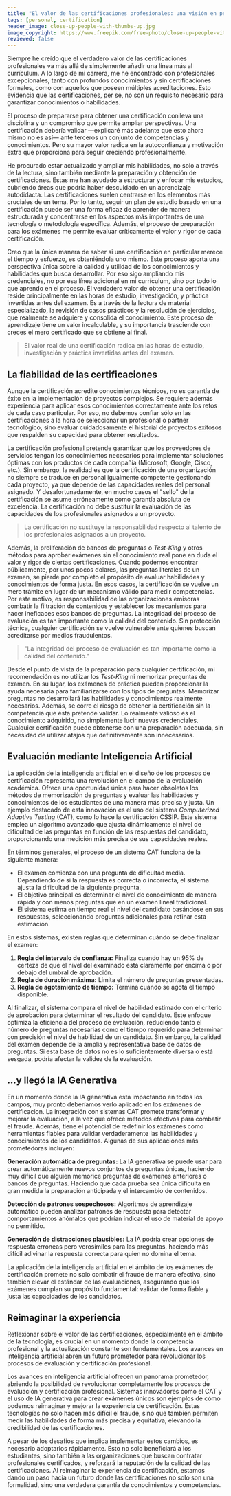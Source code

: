 ```yaml
---
title: "El valor de las certificaciones profesionales: una visión en perspectiva"
tags: [personal, certification]
header_image: close-up-people-with-thumbs-up.jpg
image_copyright: https://www.freepik.com/free-photo/close-up-people-with-thumbs-up_15501126.htm
reviewed: false
---
```

Siempre he creído que el verdadero valor de las certificaciones profesionales va más allá de simplemente añadir una línea más al currículum.<!-- excerpt-end --> A lo largo de mi carrera, me he encontrado con profesionales excepcionales, tanto con profundos conocimientos y sin certificaciones formales, como con aquellos que poseen múltiples acreditaciones. Esto evidencia que las certificaciones, per se, no son un requisito necesario para garantizar conocimientos o habilidades. 

El proceso de prepararse para obtener una certificación conlleva una disciplina y un compromiso que permite ampliar perspectivas. Una certificación debería validar ―explicaré más adelante que esto ahora mismo no es así― ante terceros un conjunto de competencias y conocimientos. Pero su mayor valor radica en la autoconfianza y motivación extra que proporciona para seguir creciendo profesionalmente.

He procurado estar actualizado y ampliar mis habilidades, no solo a través de la lectura, sino también mediante la preparación y obtención de certificaciones. Estas me han ayudado a estructurar y enfocar mis estudios, cubriendo áreas que podría haber descuidado en un aprendizaje autodidacta. Las certificaciones suelen centrarse en los elementos más cruciales de un tema. Por lo tanto, seguir un plan de estudio basado en una certificación puede ser una forma eficaz de aprender de manera estructurada y concentrarse en los aspectos más importantes de una tecnología o metodología específica. Además, el proceso de preparación para los exámenes me permite evaluar críticamente el valor y rigor de cada certificación. 

Creo que la única manera de saber si una certificación en particular merece el tiempo y esfuerzo, es obteniéndola uno mismo. Este proceso aporta una perspectiva única sobre la calidad y utilidad de los conocimientos y habilidades que busca desarrollar. Por eso sigo ampliando mis credenciales, no por esa línea adicional en mi currículum, sino por todo lo que aprendo en el proceso. El verdadero valor de obtener una certificación reside principalmente en las horas de estudio, investigación, y práctica invertidas antes del examen. Es a través de la lectura de material especializado, la revisión de casos prácticos y la resolución de ejercicios, que realmente se adquiere y consolida el conocimiento. Este proceso de aprendizaje tiene un valor incalculable, y su importancia trasciende con creces el mero certificado que se obtiene al final.

> El valor real de una certificación radica en las horas de estudio, investigación y práctica invertidas antes del examen.

## La fiabilidad de las certificaciones

Aunque la certificación acredite conocimientos técnicos, no es garantía de éxito en la implementación de proyectos complejos. Se requiere además experiencia para aplicar esos conocimientos correctamente ante los retos de cada caso particular. Por eso, no debemos confiar sólo en las certificaciones a la hora de seleccionar un profesional o partner tecnológico, sino evaluar cuidadosamente el historial de proyectos exitosos que respalden su capacidad para obtener resultados.

La certificación profesional pretende garantizar que los proveedores de servicios tengan los conocimientos necesarios para implementar soluciones óptimas con los productos de cada compañía (Microsoft, Google, Cisco, etc.). Sin embargo, la realidad es que la certificación de una organización no siempre se traduce en personal igualmente competente gestionando cada proyecto, ya que depende de las capacidades reales del personal asignado. Y desafortunadamente, en mucho casos el "sello" de la certificación se asume erróneamente como garantía absoluta de excelencia. La certificación no debe sustituir la evaluación de las capacidades de los profesionales asignados a un proyecto.

> La certificación no sustituye la responsabilidad respecto al talento de los profesionales asignados a un proyecto.

Además, la proliferación de bancos de preguntas o *Test-King* y otros métodos para aprobar exámenes sin el conocimiento real pone en duda el valor y rigor de ciertas certificaciones. Cuando podemos encontrar públicamente, por unos pocos dolares, las preguntas literales de un examen, se pierde por completo el propósito de evaluar habilidades y conocimientos de forma justa. En esos casos, la certificación se vuelve un mero trámite en lugar de un mecanismo válido para medir competencias. Por este motivo, es responsabilidad de las organizaciones emisoras combatir la filtración de contenidos y establecer los mecanismos para hacer ineficaces esos bancos de preguntas. La integridad del proceso de evaluación es tan importante como la calidad del contenido. Sin protección técnica, cualquier certificación se vuelve vulnerable ante quienes buscan acreditarse por medios fraudulentos.

> "La integridad del proceso de evaluación es tan importante como la calidad del contenido."

Desde el punto de vista de la preparación para cualquier certificación, mi recomendación es no utilizar los *Test-King* ni memorizar preguntas de examen. En su lugar, los exámenes de práctica pueden proporcionar la ayuda necesaria para familiarizarse con los tipos de preguntas. Memorizar preguntas no desarrollará las habilidades y conocimientos realmente necesarios. Además, se corre el riesgo de obtener la certificación sin la competencia que ésta pretende validar. Lo realmente valioso es el conocimiento adquirido, no simplemente lucir nuevas credenciales. Cualquier certificación puede obtenerse con una preparación adecuada, sin necesidad de utilizar atajos que definitivamente son innecesarios.

## Evaluación mediante Inteligencia Artificial

La aplicación de la inteligencia artificial en el diseño de los procesos de certificación representa una revolución en el campo de la evaluación académica. Ofrece una oportunidad única para hacer obsoletos los métodos de memorización de preguntas y evaluar las habilidades y conocimientos de los estudiantes de una manera más precisa y justa. Un ejemplo destacado de esta innovación es el uso del sistema *Computerized Adaptive Testing* (CAT), como lo hace la certificación CSSIP. Este sistema emplea un algoritmo avanzado que ajusta dinámicamente el nivel de dificultad de las preguntas en función de las respuestas del candidato, proporcionando una medición más precisa de sus capacidades reales.

En términos generales, el proceso de un sistema CAT funciona de la siguiente manera:

- El examen comienza con una pregunta de dificultad media. Dependiendo de si la respuesta es correcta o incorrecta, el sistema ajusta la dificultad de la siguiente pregunta.
- El objetivo principal es determinar el nivel de conocimiento de manera rápida y con menos preguntas que en un examen lineal tradicional.
- El sistema estima en tiempo real el nivel del candidato basándose en sus respuestas, seleccionando preguntas adicionales para refinar esta estimación.

En estos sistemas, existen reglas que determinan cuándo se debe finalizar el examen:

1. **Regla del intervalo de confianza:** Finaliza cuando hay un 95% de certeza de que el nivel del examinado está claramente por encima o por debajo del umbral de aprobación.
2. **Regla de duración máxima:** Limita el número de preguntas presentadas.
3. **Regla de agotamiento de tiempo:** Termina cuando se agota el tiempo disponible.

Al finalizar, el sistema compara el nivel de habilidad estimado con el criterio de aprobación para determinar el resultado del candidato. Este enfoque optimiza la eficiencia del proceso de evaluación, reduciendo tanto el número de preguntas necesarias como el tiempo requerido para determinar con precisión el nivel de habilidad de un candidato. Sin embargo, la calidad del examen depende de la amplia y representativa base de datos de preguntas. Si esta base de datos no es lo suficientemente diversa o está sesgada, podría afectar la validez de la evaluación.

## ...y llegó la IA Generativa

En un momento donde la IA generativa esta impactando en todos los campos, muy pronto deberíamos verlo aplicado en los exámenes de certificacion. La integración con sistemas CAT promete transformar y mejorar la evaluación, a la vez que ofrece métodos efectivos para combatir el fraude. Además, tiene el potencial de redefinir los exámenes como herramientas fiables para validar verdaderamente las habilidades y conocimientos de los candidatos. Algunas de sus aplicaciones más prometedoras incluyen:

**Generación automática de preguntas:** La IA generativa se puede usar para crear automáticamente nuevos conjuntos de preguntas únicas, haciendo muy difícil que alguien memorice preguntas de exámenes anteriores o bancos de preguntas. Haciendo que cada prueba sea única dificulta en gran medida la preparación anticipada y el intercambio de contenidos.

**Detección de patrones sospechosos:** Algoritmos de aprendizaje automático pueden analizar patrones de respuesta para detectar comportamientos anómalos que podrían indicar el uso de material de apoyo no permitido.

**Generación de distracciones plausibles:** La IA podría crear opciones de respuesta erróneas pero verosímiles para las preguntas, haciendo más difícil adivinar la respuesta correcta para quien no domina el tema.

La aplicación de la inteligencia artificial en el ámbito de los exámenes de certificación promete no solo combatir el fraude de manera efectiva, sino también elevar el estándar de las evaluaciones, asegurando que los exámenes cumplan su propósito fundamental: validar de forma fiable y justa las capacidades de los candidatos.

## Reimaginar la experiencia

Reflexionar sobre el valor de las certificaciones, especialmente en el ámbito de la tecnología, es crucial en un momento donde la competencia profesional y la actualización constante son fundamentales. Los avances en inteligencia artificial abren un futuro prometedor para revolucionar los procesos de evaluación y certificación profesional. 

Los avances en inteligencia artificial ofrecen un panorama prometedor, abriendo la posibilidad de revolucionar completamente los procesos de evaluación y certificación profesional. Sistemas innovadores como el CAT y el uso de IA generativa para crear exámenes únicos son ejemplos de cómo podemos reimaginar y mejorar la experiencia de certificación. Estas tecnologías no solo hacen más difícil el fraude, sino que también permiten medir las habilidades de forma más precisa y equitativa, elevando la credibilidad de las certificaciones.

A pesar de los desafíos que implica implementar estos cambios, es necesario adoptarlos rápidamente. Esto no solo beneficiará a los estudiantes, sino también a las organizaciones que buscan contratar profesionales certificados, y reforzará la reputación de la calidad de las certificaciones. Al reimaginar la experiencia de certificación, estamos dando un paso hacia un futuro donde las certificaciones no solo son una formalidad, sino una verdadera garantía de conocimientos y competencias.
